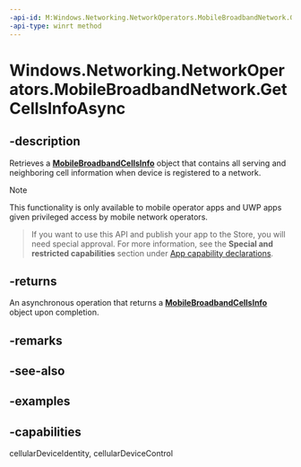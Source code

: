 ```yaml
---
-api-id: M:Windows.Networking.NetworkOperators.MobileBroadbandNetwork.GetCellsInfoAsync
-api-type: winrt method
---
```


<!-- Method syntax.
public IAsyncOperation<MobileBroadbandCellsInfo> MobileBroadbandNetwork.GetCellsInfoAsync()
-->

# Windows.Networking.NetworkOperators.MobileBroadbandNetwork.GetCellsInfoAsync

## -description
Retrieves a [**MobileBroadbandCellsInfo**](mobilebroadbandcellsinfo.md) object that contains all serving and neighboring cell information when device is registered to a network.

> [!NOTE]
> This functionality is only available to mobile operator apps and UWP apps given privileged access by mobile network operators.

> If you want to use this API and publish your app to the Store, you will need special approval. For more information, see the **Special and restricted capabilities** section under [App capability declarations](https://docs.microsoft.com/windows/uwp/packaging/app-capability-declarations). 

## -returns
An asynchronous operation that returns a [**MobileBroadbandCellsInfo**](mobilebroadbandcellsinfo.md) object upon completion.

## -remarks

## -see-also

## -examples


## -capabilities
cellularDeviceIdentity, cellularDeviceControl
